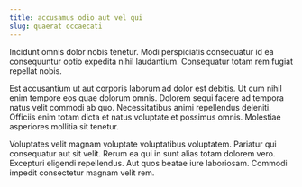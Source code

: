 ```yaml
---
title: accusamus odio aut vel qui
slug: quaerat occaecati
---
```


Incidunt omnis dolor nobis tenetur. Modi perspiciatis consequatur id ea consequuntur optio expedita nihil laudantium. Consequatur totam rem fugiat repellat nobis.

Est accusantium ut aut corporis laborum ad dolor est debitis. Ut cum nihil enim tempore eos quae dolorum omnis. Dolorem sequi facere ad tempora natus velit commodi ab quo. Necessitatibus animi repellendus deleniti. Officiis enim totam dicta et natus voluptate et possimus omnis. Molestiae asperiores mollitia sit tenetur.

Voluptates velit magnam voluptate voluptatibus voluptatem. Pariatur qui consequatur aut sit velit. Rerum ea qui in sunt alias totam dolorem vero. Excepturi eligendi repellendus. Aut quos beatae iure laboriosam. Commodi impedit consectetur magnam velit rem.
